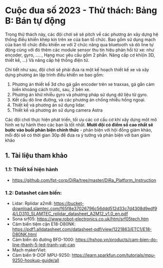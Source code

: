 # Cuộc đua số 2023 - Thử thách: Bảng B: Bán tự động

Trong thử thách này, các đội chơi sẽ sẽ pitch về các phương án xây dựng hệ thống điều khiển khép kín trên xe của ban tổ chức. Bao gồm sử dụng mạch của ban tổ chức điều khiển xe với 2 chức năng qua bluetooth và dò line tự động cùng với đó thêm các module sensor thu tín hiệu phản hồi từ xe: như encoder, gyro, ….., Hạng muc yêu cầu gồm 2 phần. Nâng cấp cơ khí(in 3D, thiết kế, …) Và nâng cấp hệ thống điện tử.

Chi tiết như sau, đội chơi sẽ phải đưa ra một kế hoạch thiết kế xe và xây dựng phương án lập trình điều khiển xe bao gồm:
1. Phương án thiết kế 3d cho gá gắn encoder trên xe traxxas, gá gắn cảm biến khoảng cách trước, sau, 2 bên xe.
2. Phương án khử nhiễu gyro và phương pháp sử dụng dữ liệu từ gyro.
3. Kết cấu dò line đường, và các phương án chống nhiễu hồng ngoại.
4. Thiết kế và phương án sử dụng lidar.
5. Thiết kế và phương án sử dụng camera Astra


Các đội chơi thực hiện phát triển, tối ưu các cơ cấu cơ khí xây dựng môt mô hình xe tự hành theo các bạn là tốt nhất. 
**Mười đội có điểm số cao nhất sẽ bước vào buổi phản biện chính thức** - phản biện với hội đồng giám khảo, mỗi đội sẽ có thời gian 30p để đưa ra ý tưởng và phản biện với ban giám khảo



## 1. Tài liệu tham khảo

### 1.1: Thiết kế hiện hành
- <https://github.com/fpt-corp/DiRa/tree/master/DiRa_Platform_Instruction>
### 1.2: Datashet cảm biến:
- Lidar: Rplidar a2m8: <https://bucket-download.slamtec.com/f65f8e37026796c56ddd512d33c7d4308d9edf94/LD310_SLAMTEC_rplidar_datasheet_A2M12_v1.0_en.pdf>
- Sona srf05: <https://www.robot-electronics.co.uk/htm/srf05tech.htm>
- Cảm biến tiệm cận E18-D80NK: <https://pdf1.alldatasheet.com/datasheet-pdf/view/1221863/ETC1/E18-D80NK.html>
- Cảm biến dò đường BFD-1000: <https://hshop.vn/products/cam-bien-do-line-thanh-5-led-tranh-vat-can>
- Mạch makerViet: 
- Cảm biến 9-DOF MPU-9250: <https://learn.sparkfun.com/tutorials/mpu-9250-hookup-guide/all>